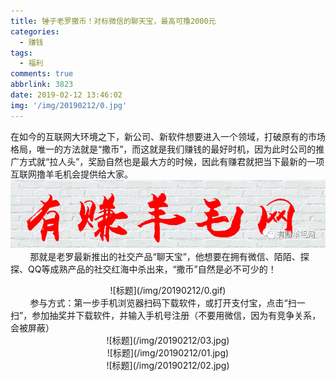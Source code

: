 ```yaml
---
title: 锤子老罗撒币！对标微信的聊天宝，最高可撸2000元
categories:
  - 赚钱
tags:
  - 福利
comments: true
abbrlink: 3823
date: 2019-02-12 13:46:02
img: '/img/20190212/0.jpg'
---
```

在如今的互联网大环境之下，新公司、新软件想要进入一个领域，打破原有的市场格局，唯一的方法就是“撒币”，而这就是我们赚钱的最好时机，因为此时公司的推广方式就“拉人头”，奖励自然也是最大方的时候，因此有赚君就把当下最新的一项互联网撸羊毛机会提供给大家。
![标题](/img/20190212/04.jpg)
&nbsp;&nbsp;&nbsp;&nbsp;&nbsp;&nbsp;&nbsp;&nbsp;那就是老罗最新推出的社交产品“聊天宝”，他想要在拥有微信、陌陌、探探、QQ等成熟产品的社交红海中杀出来，“撒币”自然是必不可少的！
<div align=center>
![标题](/img/20190212/0.gif)
</div>
&nbsp;&nbsp;&nbsp;&nbsp;&nbsp;&nbsp;&nbsp;&nbsp;参与方式：第一步手机浏览器扫码下载软件，或打开支付宝，点击“扫一扫”，参加抽奖并下载软件，并输入手机号注册（不要用微信，因为有竞争关系，会被屏蔽）
<div align=center>
![标题](/img/20190212/03.jpg)
</div>
<div align=center>
![标题](/img/20190212/01.jpg)
</div>
<div align=center>
![标题](/img/20190212/02.jpg)
</div>
